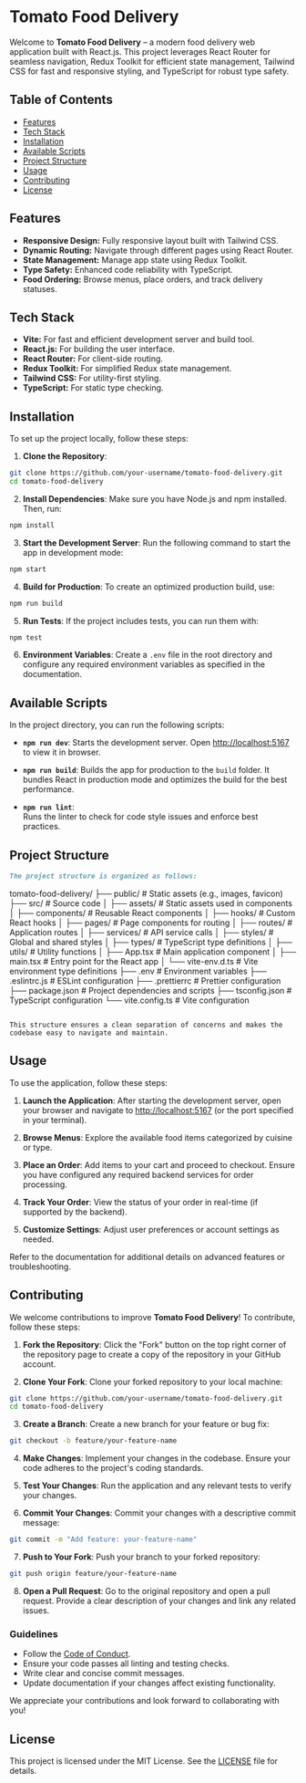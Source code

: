 # Tomato Food Delivery

Welcome to **Tomato Food Delivery** – a modern food delivery web application built with React.js. This project leverages React Router for seamless navigation, Redux Toolkit for efficient state management, Tailwind CSS for fast and responsive styling, and TypeScript for robust type safety.

## Table of Contents

- [Features](#features)
- [Tech Stack](#tech-stack)
- [Installation](#installation)
- [Available Scripts](#available-scripts)
- [Project Structure](#project-structure)
- [Usage](#usage)
- [Contributing](#contributing)
- [License](#license)

## Features

- **Responsive Design:** Fully responsive layout built with Tailwind CSS.
- **Dynamic Routing:** Navigate through different pages using React Router.
- **State Management:** Manage app state using Redux Toolkit.
- **Type Safety:** Enhanced code reliability with TypeScript.
- **Food Ordering:** Browse menus, place orders, and track delivery statuses.

## Tech Stack

- **Vite:** For fast and efficient development server and build tool.
- **React.js:** For building the user interface.
- **React Router:** For client-side routing.
- **Redux Toolkit:** For simplified Redux state management.
- **Tailwind CSS:** For utility-first styling.
- **TypeScript:** For static type checking.

## Installation

To set up the project locally, follow these steps:

1. **Clone the Repository**:
  ```bash
  git clone https://github.com/your-username/tomato-food-delivery.git
  cd tomato-food-delivery
  ```

2. **Install Dependencies**:
  Make sure you have Node.js and npm installed. Then, run:
  ```bash
  npm install
  ```

3. **Start the Development Server**:
  Run the following command to start the app in development mode:
  ```bash
  npm start
  ```

4. **Build for Production**:
  To create an optimized production build, use:
  ```bash
  npm run build
  ```

5. **Run Tests**:
  If the project includes tests, you can run them with:
  ```bash
  npm test
  ```

6. **Environment Variables**:
  Create a `.env` file in the root directory and configure any required environment variables as specified in the documentation.

## Available Scripts

In the project directory, you can run the following scripts:

- **`npm run dev`**:
  Starts the development server. Open [http://localhost:5167](http://localhost:5167) to view it in browser.

- **`npm run build`**:
  Builds the app for production to the `build` folder. It bundles React in production mode and optimizes the build for the best performance.

- **`npm run lint`**:  
  Runs the linter to check for code style issues and enforce best practices.

## Project Structure
```markdown
The project structure is organized as follows:

```
tomato-food-delivery/
├── public/               # Static assets (e.g., images, favicon)
├── src/                  # Source code
│   ├── assets/           # Static assets used in components
│   ├── components/       # Reusable React components
│   ├── hooks/            # Custom React hooks
│   ├── pages/            # Page components for routing
│   ├── routes/           # Application routes
│   ├── services/         # API service calls
│   ├── styles/           # Global and shared styles
│   ├── types/            # TypeScript type definitions
│   ├── utils/            # Utility functions
│   ├── App.tsx           # Main application component
│   ├── main.tsx          # Entry point for the React app
│   └── vite-env.d.ts     # Vite environment type definitions
├── .env                  # Environment variables
├── .eslintrc.js          # ESLint configuration
├── .prettierrc           # Prettier configuration
├── package.json          # Project dependencies and scripts
├── tsconfig.json         # TypeScript configuration
└── vite.config.ts        # Vite configuration
```

This structure ensures a clean separation of concerns and makes the codebase easy to navigate and maintain.
```

## Usage
To use the application, follow these steps:

1. **Launch the Application**:
  After starting the development server, open your browser and navigate to [http://localhost:5167](http://localhost:5167) (or the port specified in your terminal).

2. **Browse Menus**:
  Explore the available food items categorized by cuisine or type.

3. **Place an Order**:
  Add items to your cart and proceed to checkout. Ensure you have configured any required backend services for order processing.

4. **Track Your Order**:
  View the status of your order in real-time (if supported by the backend).

5. **Customize Settings**:
  Adjust user preferences or account settings as needed.

Refer to the documentation for additional details on advanced features or troubleshooting.

## Contributing
We welcome contributions to improve **Tomato Food Delivery**! To contribute, follow these steps:

1. **Fork the Repository**:
  Click the "Fork" button on the top right corner of the repository page to create a copy of the repository in your GitHub account.

2. **Clone Your Fork**:
  Clone your forked repository to your local machine:
  ```bash
  git clone https://github.com/your-username/tomato-food-delivery.git
  cd tomato-food-delivery
  ```

3. **Create a Branch**:
  Create a new branch for your feature or bug fix:
  ```bash
  git checkout -b feature/your-feature-name
  ```

4. **Make Changes**:
  Implement your changes in the codebase. Ensure your code adheres to the project's coding standards.

5. **Test Your Changes**:
  Run the application and any relevant tests to verify your changes.

6. **Commit Your Changes**:
  Commit your changes with a descriptive commit message:
  ```bash
  git commit -m "Add feature: your-feature-name"
  ```

7. **Push to Your Fork**:
  Push your branch to your forked repository:
  ```bash
  git push origin feature/your-feature-name
  ```

8. **Open a Pull Request**:
  Go to the original repository and open a pull request. Provide a clear description of your changes and link any related issues.

### Guidelines
- Follow the [Code of Conduct](CODE_OF_CONDUCT.md).
- Ensure your code passes all linting and testing checks.
- Write clear and concise commit messages.
- Update documentation if your changes affect existing functionality.

We appreciate your contributions and look forward to collaborating with you!

## License
This project is licensed under the MIT License. See the [LICENSE](LICENSE) file for details.